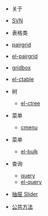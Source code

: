 - 关于
 - [SVN](zh-cn/about)

- 表格类
 - [pairgrid](zh-cn/pairgrid)
 - [el-pairgrid](zh-cn/el-pairgrid)
 - [gridbox](zh-cn/gridbox)
 - [el-ctable](zh-cn/el-ctable)

- 树
  - [el-ctree](zh-cn/el-ctree)

- 菜单
  - [cmenu](zh-cn/cmenu)

- 菜单
  - [el-bulk](zh-cn/el-bulk)

- 查询
  - [query](zh-cn/query)
  - [el-query](zh-cn/el-query)

- [抽屉 Slider](zh-cn/slider)

- [公共方法](zh-cn/utils)
